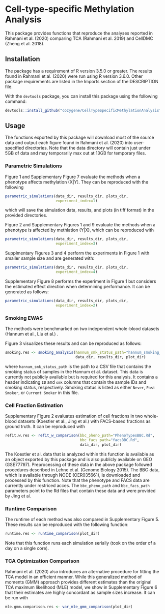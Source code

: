 # Cell-type-specific Methylation Analysis

This package provides functions that reproduce the analyses reported in Rahmani et al. (2020) comparing TCA (Rahmani et al. 2019) and CellDMC (Zheng et al. 2018).

## Installation

The package has a requirement of R version 3.5.0 or greater. The results found in Rahmani et al. (2020)
were run using R version 3.6.0. Other package requirements are listed in the Imports section of the
DESCRIPTION file.

With the `devtools` package, you can install this package using the following command:

```r
devtools::install_github("cozygene/CellTypeSpecificMethylationAnalysis")
```

## Usage

The functions exported by this package will download most of the source data and output each figure found in Rahmani et al. (2020) into user-specified directories. Note that the data directory will contain just under 5GB of data and may temporarily max out at 13GB for temporary files.

### Parametric Simulations

Figure 1 and Supplementary Figure 7 evaluate the methods when a phenotype affects methylation (X|Y). They can be reproduced with the following

```r
parametric_simulations(data_dir, results_dir, plots_dir,
                       experiment_index=1)
```

which will save the simulation data, results, and plots (in tiff format) in the provided directories.

Figure 2 and Supplementary Figures 1 and 9 evaluate the methods when a phenotype is affected by methlation (Y|X), which can be reproduced with 

```r
parametric_simulations(data_dir, results_dir, plots_dir,
                       experiment_index=3)
```

Supplmentary Figures 3 and 4 perform the experiments in Figure 1 with smaller sample size and are generated with:


```r
parametric_simulations(data_dir, results_dir, plots_dir,
                       experiment_index=4)
```

Supplementary Figure 8 performs the experiment in Figure 1 but considers the estimated effect direction when determining performance. It can be generated as follows:


```r
parametric_simulations(data_dir, results_dir, plots_dir,
                       experiment_index=2)
```

### Smoking EWAS

The methods were benchmarked on two independent whole-blood datasets (Hannum et al., Liu et al.) .

Figure 3 visualizes these results and can be reproduced as follows:
```r
smoking.res <- smoking_analysis(hannum_smk_status_path="hannum_smoking_status.txt",
                                data_dir, results_dir, plot_dir)
```
where `hannum_smk_status_path` is the path to a CSV file that contains the smoking status of samples in the Hannum et al. dataset. This data is currently not publicly available but is required for this analysis. It contains a header indicating `ID` and `smk` columns that contain the sample IDs and smoking status, respectively. Smoking status is listed as either `Never`, `Past Smoker`, or `Current Smoker` in this file. 


### Cell Fraction Estimation

Supplementary Figure 2 evaluates estimation of cell fractions in two whole-blood datasets (Koestler et al., Jing et al.) with FACS-based fractions as ground truth. It can be reproduced with

```r
refit.w.res <- refit_w_comparison(bbc_pheno_path="PhenoTypesBBC.Rd",
                                  bbc_facs_path="facsBBC.Rd",
                                  data_dir, plot_dir)
```

The Koestler et al. data that is analyzed within this function is available as an object exported by this package and is also publicly available on GEO (GSE77797). Preprocessing of these data in the above package followed procedures described in Lehne et al. (Genome Biology 2015). The BBC data, which is available through NODE (OER035661), is downloaded and processed by this function. Note that the phenotype and FACS data are currently under restriced acces. The `bbc_pheno_path` and `bbc_facs_path` parameters point to the Rd files that contain these data and were provided by Jing et al.

### Runtime Comparison

The runtime of each method was also compared in Supplementary Figure 5. These results can be reproduced with the following function:

```r
runtime.res <- runtime_comparison(plot_dir)
```

Note that this function runs each simulation serially (took on the order of a day on a single core).

### TCA Optimization Comparison

Rahmani et al. (2020) also introduces an alternative procedure for fitting the TCA model in an efficient manner. While this generalized method of moments (GMM) approach provides different estimates than the original TCA maximum likelihood (MLE) model, we show in Supplementary Figure 6 that their estimates are highly concordant as sample sizes increase. It can be run with

```r
mle.gmm.comparison.res <- var_mle_gmm_comparison(plot_dir)
```
